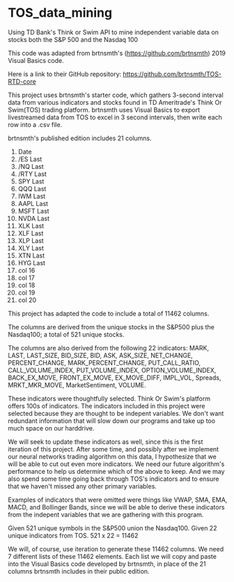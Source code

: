 # TOS_data_mining
Using TD Bank's Think or Swim API to mine independent variable data on stocks both the S&amp;P 500 and the Nasdaq 100 

This code was adapted from brtnsmth's (https://github.com/brtnsmth) 2019 Visual Basics code.

Here is a link to their GitHub repository: https://github.com/brtnsmth/TOS-RTD-core 

This project uses brtnsmth's starter code, which gathers 3-second interval data from various indicators and stocks found in TD Ameritrade's Think Or Swim(TOS) trading platform. brtnsmth uses Visual Basics to export livestreamed data from TOS to excel in 3 second intervals, then write each row into a .csv file. 

brtnsmth's published edition includes 21 columns.

1. Date
2. /ES Last
3. /NQ Last
4. /RTY Last
5. SPY Last
6. QQQ Last
7. IWM Last
8. AAPL Last
9. MSFT Last
10. NVDA Last
11. XLK Last
12. XLF Last
13. XLP Last
14. XLY Last
15. XTN Last
16. HYG Last
17. col 16
18. col 17
19. col 18
20. col 19
21. col 20

This project has adapted the code to include a total of 11462 columns.

The columns are derived from the unique stocks in the S&P500 plus the Nasdaq100; a total of 521 unique stocks.

The columns are also derived from the following 22 indicators: MARK, LAST, LAST_SIZE, BID_SIZE, BID, ASK, ASK_SIZE, NET_CHANGE, PERCENT_CHANGE, MARK_PERCENT_CHANGE, PUT_CALL_RATIO, CALL_VOLUME_INDEX, PUT_VOLUME_INDEX, OPTION_VOLUME_INDEX, BACK_EX_MOVE, FRONT_EX_MOVE, EX_MOVE_DIFF, IMPL_VOL, Spreads, MRKT_MKR_MOVE, MarketSentiment, VOLUME.

These indicators were thoughtfully selected. Think Or Swim's platform offers 100s of indicators. The indicators included in this project were selected because they are thought to be indepent variables. We don't want redundant information that will slow down our programs and take up too much space on our harddrive. 

We will seek to update these indicators as well, since this is the first iteration of this project. After some time, and possibly after we implement our neural networks trading algorithm on this data, I hypothesize that we will be able to cut out even more indicators. We need our future algorithm's performance to help us determine which of the above to keep. And we may also spend some time going back through TOS's indicators and to ensure that we haven't missed any other primary variables.

Examples of indicators that were omitted were things like VWAP, SMA, EMA, MACD, and Bollinger Bands, since we will be able to derive these indicators from the indepent variables that we are gathering with this program. 

Given 521 unique symbols in the S&P500 union the Nasdaq100.
Given 22 unique indicators from TOS.
521 x 22 = 11462

We will, of course, use iteration to generate these 11462 columns. We need 7 different lists of these 11462 elements. Each list we will copy and paste into the Visual Basics code developed by brtnsmth, in place of the 21 columns brtnsmth includes in their public edition. 